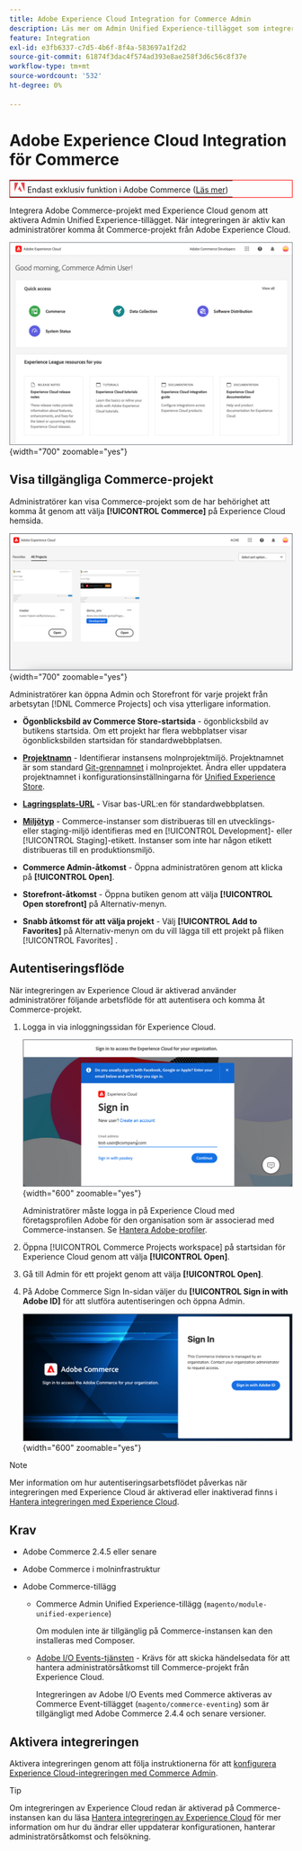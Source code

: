 ```yaml
---
title: Adobe Experience Cloud Integration for Commerce Admin
description: Läs mer om Admin Unified Experience-tillägget som integrerar Commerce med Experience Cloud så att kunderna kan komma åt Commerce-projekt från Experience Cloud hemsida.
feature: Integration
exl-id: e3fb6337-c7d5-4b6f-8f4a-583697a1f2d2
source-git-commit: 61874f3dac4f574ad393e8ae258f3d6c56c8f37e
workflow-type: tm+mt
source-wordcount: '532'
ht-degree: 0%

---
```


# Adobe Experience Cloud Integration för Commerce

<table style="border:1px solid red">
<tr><td><img alt="Funktionen Adobe Commerce" src="../assets/adobe-logo.svg" width="20" height="20" /> Endast exklusiv funktion i Adobe Commerce (<a href="https://experienceleague.adobe.com/docs/commerce-admin/user-guides/home.html?lang=sv-SE#product-editions">Läs mer</a>)</td></tr>
</table>

Integrera Adobe Commerce-projekt med Experience Cloud genom att aktivera Admin Unified Experience-tillägget. När integreringen är aktiv kan administratörer komma åt Commerce-projekt från Adobe Experience Cloud.

![Få åtkomst till Commerce från Experience Cloud hemsida](./assets/admin-uex-home-page.png){width="700" zoomable="yes"}

## Visa tillgängliga Commerce-projekt

Administratörer kan visa Commerce-projekt som de har behörighet att komma åt genom att välja **[!UICONTROL Commerce]** på Experience Cloud hemsida.

![Commerce Projects-arbetsyta på Experience Cloud](./assets/admin-uex-commerce-projects-home.png){width="700" zoomable="yes"}

Administratörer kan öppna Admin och Storefront för varje projekt från arbetsytan [!DNL Commerce Projects] och visa ytterligare information.

- **Ögonblicksbild av Commerce Store-startsida** - ögonblicksbild av butikens startsida. Om ett projekt har flera webbplatser visar ögonblicksbilden startsidan för standardwebbplatsen.

- **[Projektnamn](https://experienceleague.adobe.com/docs/commerce-cloud-service/user-guide/architecture/pro-develop-deploy-workflow.html?lang=sv-SE)** - Identifierar instansens molnprojektmiljö. Projektnamnet är som standard [Git-grennamnet](https://experienceleague.adobe.com/docs/commerce-cloud-service/user-guide/project/console-branches.html?lang=sv-SE) i molnprojektet. Ändra eller uppdatera projektnamnet i konfigurationsinställningarna för [Unified Experience Store](admin-unified-experience-integration-manage.md#manage-the-integration-from-the-admin).

- **[Lagringsplats-URL](../stores-purchase/store-urls.md)** - Visar bas-URL:en för standardwebbplatsen.

- **[Miljötyp](https://experienceleague.adobe.com/docs/commerce-cloud-service/user-guide/architecture/pro-develop-deploy-workflow.html?lang=sv-SE)** - Commerce-instanser som distribueras till en utvecklings- eller staging-miljö identifieras med en [!UICONTROL Development]- eller [!UICONTROL Staging]-etikett. Instanser som inte har någon etikett distribueras till en produktionsmiljö.

- **Commerce Admin-åtkomst** - Öppna administratören genom att klicka på **[!UICONTROL Open]**.

- **Storefront-åtkomst** - Öppna butiken genom att välja **[!UICONTROL Open storefront]** på Alternativ-menyn.

- **Snabb åtkomst för att välja projekt** - Välj **[!UICONTROL Add to Favorites]** på Alternativ-menyn om du vill lägga till ett projekt på fliken [!UICONTROL Favorites] .

## Autentiseringsflöde

När integreringen av Experience Cloud är aktiverad använder administratörer följande arbetsflöde för att autentisera och komma åt Commerce-projekt.

1. Logga in via inloggningssidan för Experience Cloud.

   ![Experience Cloud - inloggningssida](./assets/admin-uex-experience-cloud-login.png){width="600" zoomable="yes"}

   Administratörer måste logga in på Experience Cloud med företagsprofilen Adobe för den organisation som är associerad med Commerce-instansen. Se [Hantera Adobe-profiler](https://helpx.adobe.com/se/enterprise/using/manage-adobe-profiles.html).

1. Öppna [!UICONTROL Commerce Projects workspace] på startsidan för Experience Cloud genom att välja **[!UICONTROL Open]**.

1. Gå till Admin för ett projekt genom att välja **[!UICONTROL Open]**.

1. På Adobe Commerce Sign In-sidan väljer du **[!UICONTROL Sign in with Adobe ID]** för att slutföra autentiseringen och öppna Admin.

   ![Adobe Commerce - inloggningssida](./assets/admin-adobeid-login.png){width="600" zoomable="yes"}

>[!NOTE]
>
>Mer information om hur autentiseringsarbetsflödet påverkas när integreringen med Experience Cloud är aktiverad eller inaktiverad finns i [Hantera integreringen med Experience Cloud](admin-unified-experience-integration-manage.md).

## Krav

- Adobe Commerce 2.4.5 eller senare
- Adobe Commerce i molninfrastruktur
- Adobe Commerce-tillägg

   - Commerce Admin Unified Experience-tillägg (`magento/module-unified-experience`)

     Om modulen inte är tillgänglig på Commerce-instansen kan den installeras med Composer.

   - [Adobe I/O Events-tjänsten](https://developer.adobe.com/commerce/extensibility/events/) - Krävs för att skicka händelsedata för att hantera administratörsåtkomst till Commerce-projekt från Experience Cloud.

     Integreringen av Adobe I/O Events med Commerce aktiveras av Commerce Event-tillägget (`magento/commerce-eventing`) som är tillgängligt med Adobe Commerce 2.4.4 och senare versioner.

## Aktivera integreringen

Aktivera integreringen genom att följa instruktionerna för att [konfigurera Experience Cloud-integreringen med Commerce Admin](admin-unified-experience-integration-configure.md).

>[!TIP]
>
>Om integreringen av Experience Cloud redan är aktiverad på Commerce-instansen kan du läsa [Hantera integreringen av Experience Cloud](admin-unified-experience-integration-manage.md) för mer information om hur du ändrar eller uppdaterar konfigurationen, hanterar administratörsåtkomst och felsökning.
